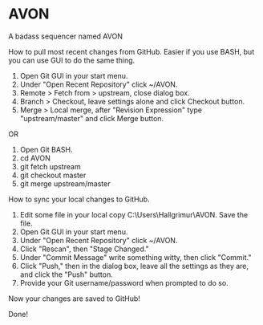 # AVON
A badass sequencer named AVON

How to pull most recent changes from GitHub.  Easier if you use BASH, but you can use GUI to do the same thing.


1. Open Git GUI in your start menu.
3. Under "Open Recent Repository" click ~/AVON.
3. Remote > Fetch from > upstream, close dialog box.
4. Branch > Checkout, leave settings alone and click Checkout button.
5. Merge > Local merge, after "Revision Expression" type "upstream/master" and click Merge button.

OR

1. Open Git BASH.
2. cd AVON
3. git fetch upstream
4. git checkout master
5. git merge upstream/master


How to sync your local changes to GitHub.

1. Edit some file in your local copy C:\Users\Hallgrimur\AVON.  Save the file.
2. Open Git GUI in your start menu.
3. Under "Open Recent Repository" click ~/AVON.
4. Click "Rescan", then "Stage Changed."
5. Under "Commit Message" write something witty, then click "Commit."
6. Click "Push," then in the dialog box, leave all the settings as they are, and click the "Push" button.
7. Provide your Git username/password when prompted to do so.

Now your changes are saved to GitHub!

Done!
